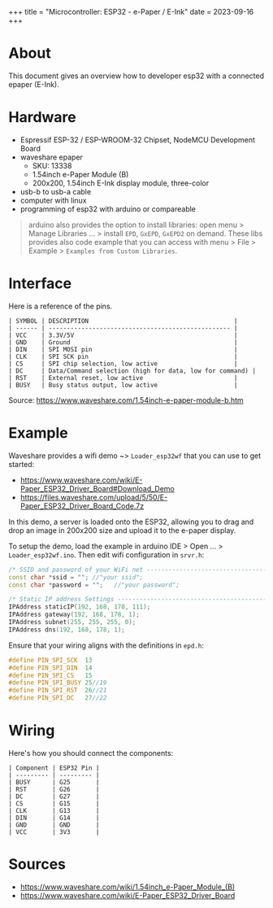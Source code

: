 +++
title = "Microcontroller: ESP32 - e-Paper / E-Ink"
date = 2023-09-16
+++

# About
This document gives an overview how to developer esp32 with a connected epaper (E-Ink).

# Hardware
* Espressif ESP-32 / ESP-WROOM-32 Chipset, NodeMCU Development Board 
* waveshare epaper
    * SKU: 13338 
    * 1.54inch e-Paper Module (B) 
    * 200x200, 1.54inch E-Ink display module, three-color
* usb-b to usb-a cable
* computer with linux
* programming of esp32 with arduino or compareable
    
> arduino also provides the option to install libraries: open menu > Manage Libraries ... > install `EPD`, `GxEPD`, `GxEPD2` on demand. These libs provides also code example that you can access with menu > File > Example > `Examples from Custom Libraries`.

# Interface

Here is a reference of the pins.

```
| SYMBOL | DESCRIPTION                                        |
| ------ | -------------------------------------------------- |
| VCC    | 3.3V/5V                                            |
| GND    | Ground                                             |
| DIN    | SPI MOSI pin                                       |
| CLK    | SPI SCK pin                                        |
| CS     | SPI chip selection, low active                     |
| DC     | Data/Command selection (high for data, low for command) |
| RST    | External reset, low active                         |
| BUSY   | Busy status output, low active                     |
```
Source: https://www.waveshare.com/1.54inch-e-paper-module-b.htm

# Example
Waveshare provides a wifi demo ~> `Loader_esp32wf` that you can use to get started:
* https://www.waveshare.com/wiki/E-Paper_ESP32_Driver_Board#Download_Demo
* https://files.waveshare.com/upload/5/50/E-Paper_ESP32_Driver_Board_Code.7z

In this demo, a server is loaded onto the ESP32, allowing you to drag and drop an image in 200x200 size and upload it to the e-paper display.

To setup the demo, load the example in arduino IDE > Open ... > `Loader_esp32wf.ino`. Then edit wifi configuration in `srvr.h`:
```cpp
/* SSID and password of your WiFi net ----------------------------------------*/
const char *ssid = ""; //"your ssid";
const char *password = "";   //"your password";

/* Static IP address Settings ------------------------------------------------*/
IPAddress staticIP(192, 168, 178, 111);
IPAddress gateway(192, 168, 178, 1);
IPAddress subnet(255, 255, 255, 0);
IPAddress dns(192, 168, 178, 1);
```

Ensure that your wiring aligns with the definitions in `epd.h`:
```cpp
#define PIN_SPI_SCK  13
#define PIN_SPI_DIN  14
#define PIN_SPI_CS   15
#define PIN_SPI_BUSY 25//19
#define PIN_SPI_RST  26//21
#define PIN_SPI_DC   27//22
```

# Wiring
Here's how you should connect the components:
```
| Component | ESP32 Pin |
| --------- | --------- |
| BUSY      | G25       |
| RST       | G26       |
| DC        | G27       |
| CS        | G15       |
| CLK       | G13       |
| DIN       | G14       |
| GND       | GND       |
| VCC       | 3V3       |
```

# Sources
* https://www.waveshare.com/wiki/1.54inch_e-Paper_Module_(B)
* https://www.waveshare.com/wiki/E-Paper_ESP32_Driver_Board